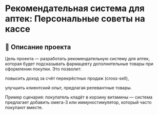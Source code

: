 #  Рекомендательная система для аптек: Персональные советы на кассе
## 📌 Описание проекта
Цель проекта — разработать рекомендательную систему для аптек, которая будет подсказывать фармацевту дополнительные товары при оформлении покупки. Это позволит:

повысить доход за счёт перекрёстных продаж (cross-sell),

улучшить клиентский опыт, предлагая релевантные товары.

Пример сценария: покупатель кладёт в корзину витамины — система предлагает добавить омега-3 или иммуностимулятор, который часто покупают вместе.
